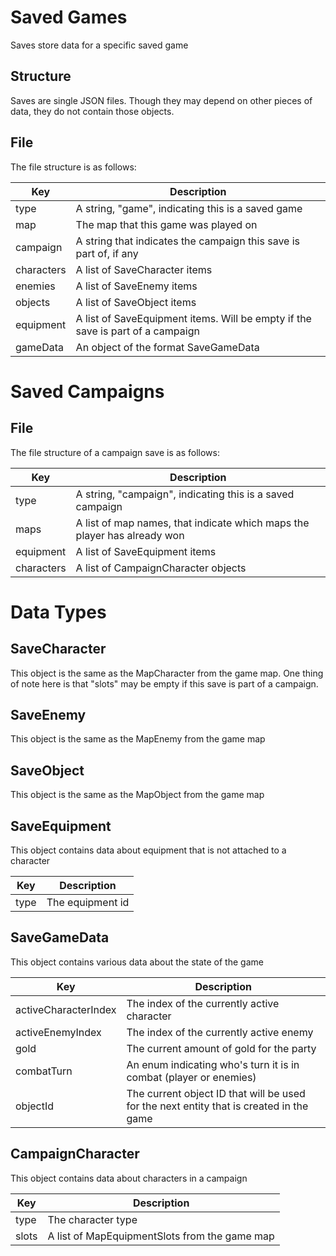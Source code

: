 # Saved Games

Saves store data for a specific saved game

## Structure

Saves are single JSON files. Though they may depend on other pieces of data, they do not contain those objects.

## File

The file structure is as follows:

| Key | Description |
| -- | -- |
| type | A string, "game", indicating this is a saved game |
| map | The map that this game was played on |
| campaign | A string that indicates the campaign this save is part of, if any |
| characters | A list of SaveCharacter items |
| enemies | A list of SaveEnemy items |
| objects | A list of SaveObject items |
| equipment | A list of SaveEquipment items. Will be empty if the save is part of a campaign |
| gameData | An object of the format SaveGameData |

# Saved Campaigns

## File

The file structure of a campaign save is as follows:

| Key | Description |
| -- | -- |
| type | A string, "campaign", indicating this is a saved campaign |
| maps | A list of map names, that indicate which maps the player has already won |
| equipment | A list of SaveEquipment items |
| characters| A list of CampaignCharacter objects |

# Data Types

## SaveCharacter

This object is the same as the MapCharacter from the game map. One thing of note here is that "slots" may be empty if this save is part of a campaign.

## SaveEnemy

This object is the same as the MapEnemy from the game map

## SaveObject

This object is the same as the MapObject from the game map

## SaveEquipment

This object contains data about equipment that is not attached to a character

| Key | Description |
| -- | -- |
| type | The equipment id |

## SaveGameData

This object contains various data about the state of the game

| Key | Description |
| -- | -- |
| activeCharacterIndex | The index of the currently active character |
| activeEnemyIndex | The index of the currently active enemy |
| gold | The current amount of gold for the party |
| combatTurn | An enum indicating who's turn it is in combat (player or enemies) |
| objectId | The current object ID that will be used for the next entity that is created in the game |

## CampaignCharacter

This object contains data about characters in a campaign

| Key | Description |
| -- | -- |
| type | The character type |
| slots | A list of MapEquipmentSlots from the game map |